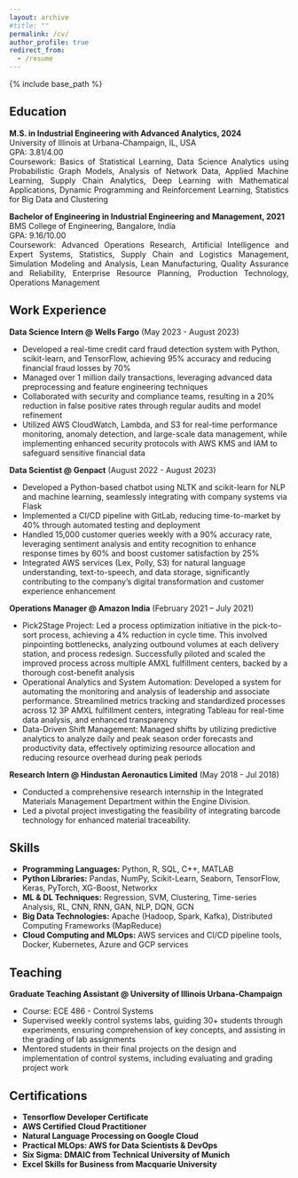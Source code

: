 ```yaml
---
layout: archive
#title: ""
permalink: /cv/
author_profile: true
redirect_from:
  - /resume
---
```


{% include base_path %}

## Education

<p align="justify">
<b>M.S. in Industrial Engineering with Advanced Analytics, 2024</b><br>
University of Illinois at Urbana-Champaign, IL, USA<br>
GPA: 3.81/4.00<br>
Coursework: Basics of Statistical Learning, Data Science Analytics using Probabilistic Graph Models, Analysis of Network Data, Applied Machine Learning, Supply Chain Analytics, Deep Learning with Mathematical Applications, Dynamic Programming and Reinforcement Learning, Statistics for Big Data and Clustering
</p>

<p align="justify">
<b>Bachelor of Engineering in Industrial Engineering and Management, 2021</b><br>
BMS College of Engineering, Bangalore, India<br>
GPA: 9.16/10.00<br>
Coursework: Advanced Operations Research, Artificial Intelligence and Expert Systems, Statistics, Supply Chain and Logistics Management, Simulation Modeling and Analysis, Lean Manufacturing, Quality Assurance and Reliability, Enterprise Resource Planning, Production Technology, Operations Management
</p>

## Work Experience

<p align="justify">
<b>Data Science Intern @ Wells Fargo</b> (May 2023 - August 2023)<br>
<ul>
  <li>Developed a real-time credit card fraud detection system with Python, scikit-learn, and TensorFlow, achieving 95% accuracy and reducing financial fraud losses by 70%</li>
  <li>Managed over 1 million daily transactions, leveraging advanced data preprocessing and feature engineering techniques</li>
  <li>Collaborated with security and compliance teams, resulting in a 20% reduction in false positive rates through regular audits and model refinement</li>
  <li>Utilized AWS CloudWatch, Lambda, and S3 for real-time performance monitoring, anomaly detection, and large-scale data management, while implementing enhanced security protocols with AWS KMS and IAM to safeguard sensitive financial data</li>
</ul>
</p>

<p align="justify">
<b>Data Scientist @ Genpact</b> (August 2022 - August 2023)<br>
<ul>
  <li>Developed a Python-based chatbot using NLTK and scikit-learn for NLP and machine learning, seamlessly integrating with company systems via Flask</li>
  <li>Implemented a CI/CD pipeline with GitLab, reducing time-to-market by 40% through automated testing and deployment</li>
  <li>Handled 15,000 customer queries weekly with a 90% accuracy rate, leveraging sentiment analysis and entity recognition to enhance response times by 60% and boost customer satisfaction by 25%</li>
  <li>Integrated AWS services (Lex, Polly, S3) for natural language understanding, text-to-speech, and data storage, significantly contributing to the company’s digital transformation and customer experience enhancement</li>
</ul>
</p>

<p align="justify">
<b>Operations Manager @ Amazon India</b> (February 2021 – July 2021)<br>
<ul>
  <li>Pick2Stage Project: Led a process optimization initiative in the pick-to-sort process, achieving a 4% reduction in cycle time. This involved pinpointing bottlenecks, analyzing outbound volumes at each delivery station, and process redesign. Successfully piloted and scaled the improved process across multiple AMXL fulfillment centers, backed by a thorough cost-benefit analysis</li>
  <li>Operational Analytics and System Automation: Developed a system for automating the monitoring and analysis of leadership and associate performance. Streamlined metrics tracking and standardized processes across 12 3P AMXL fulfillment centers, integrating Tableau for real-time data analysis, and enhanced transparency</li>
  <li>Data-Driven Shift Management: Managed shifts by utilizing predictive analytics to analyze daily and peak season order forecasts and productivity data, effectively optimizing resource allocation and reducing resource overhead during peak periods</li>
</ul>
</p>

<p align="justify">
<b>Research Intern @ Hindustan Aeronautics Limited</b> (May 2018 - Jul 2018)<br>
<ul>
  <li>Conducted a comprehensive research internship in the Integrated Materials Management Department within the Engine Division.</li>
  <li>Led a pivotal project investigating the feasibility of integrating barcode technology for enhanced material traceability.</li>
</ul>
</p>

## Skills

<p align="justify">
<ul>
  <li><b>Programming Languages:</b> Python, R, SQL, C++, MATLAB</li>
  <li><b>Python Libraries:</b> Pandas, NumPy, Scikit-Learn, Seaborn, TensorFlow, Keras, PyTorch, XG-Boost, Networkx</li>
  <li><b>ML & DL Techniques:</b> Regression, SVM, Clustering, Time-series Analysis, RL, CNN, RNN, GAN, NLP, DQN, GCN</li>
  <li><b>Big Data Technologies:</b> Apache (Hadoop, Spark, Kafka), Distributed Computing Frameworks (MapReduce)</li>
  <li><b>Cloud Computing and MLOps:</b> AWS services and CI/CD pipeline tools, Docker, Kubernetes, Azure and GCP services</li>
</ul>
</p>

## Teaching

<p align="justify">
<b>Graduate Teaching Assistant @ University of Illinois Urbana-Champaign</b><br>
<ul>
  <li>Course: ECE 486 - Control Systems</li>
  <li>Supervised weekly control systems labs, guiding 30+ students through experiments, ensuring comprehension of key concepts, and assisting in the grading of lab assignments</li>
  <li>Mentored students in their final projects on the design and implementation of control systems, including evaluating and grading project work</li>
</ul>
</p>

## Certifications

<p align="justify">
<ul>
  <li><b>Tensorflow Developer Certificate</b></li>
  <li><b>AWS Certified Cloud Practitioner</b></li>
  <li><b>Natural Language Processing on Google Cloud</b></li>
  <li><b>Practical MLOps: AWS for Data Scientists & DevOps</b></li>
  <li><b>Six Sigma: DMAIC from Technical University of Munich</b></li>
  <li><b>Excel Skills for Business from Macquarie University</b></li>
</ul>
</p>



  
